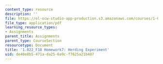 ```yaml
---
content_type: resource
description: ''
file: https://ol-ocw-studio-app-production.s3.amazonaws.com/courses/1-022-introduction-to-network-models-fall-2018/de40e8b5471ada256a9cf7625a21b487_MIT1_022F18_Homework7.pdf
file_type: application/pdf
learning_resource_types:
- Assignments
parent_title: Assignments
parent_type: CourseSection
resourcetype: Document
title: '1.022_F18 Homework7: Herding Experiment'
uid: de40e8b5-471a-da25-6a9c-f7625a21b487
---
```

